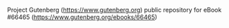 Project Gutenberg (https://www.gutenberg.org) public repository for
eBook #66465 (https://www.gutenberg.org/ebooks/66465)
